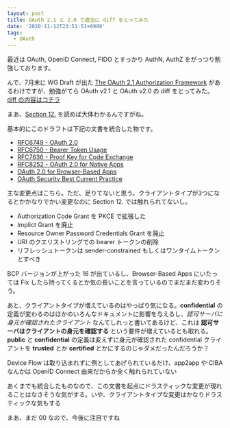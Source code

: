 ```yaml
---
layout: post
title: OAuth 2.1 と 2.0 で適当に diff をとってみた
date: '2020-11-12T23:51:51+0900'
tags:
  - OAuth
---
```


最近は OAuth, OpenID Connect, FIDO とすっかり AuthN, AuthZ をがっつり勉強しております。

んで、7月末に WG Draft が出た [The OAuth 2\.1 Authorization Framework](https://tools.ietf.org/html/draft-ietf-oauth-v2-1) があるわけですが、勉強がてら OAuth v2\.1 と OAuth v2\.0 の diff をとってみた。 [diff の内容はコチラ](https://gist.github.com/pinzolo/732c3fe3c0c1a0ae0fefc47bac40791d)

まあ、[Section 12.](https://tools.ietf.org/html/draft-ietf-oauth-v2-1-00#section-12) を読めば大体わかるんですがね。

基本的にこのドラフトは下記の文書を統合した物です。

* [RFC6749 - OAuth 2.0](https://tools.ietf.org/html/rfc6749)
* [RFC6750 - Bearer Token Usage](https://tools.ietf.org/html/rfc6750)
* [RFC7636 - Proof Key for Code Exchange ](https://tools.ietf.org/html/rfc7636)
* [RFC8252 - OAuth 2.0 for Native Apps](https://tools.ietf.org/html/rfc8252)
* [OAuth 2.0 for Browser-Based Apps](https://tools.ietf.org/html/draft-ietf-oauth-browser-based-apps-06)
* [OAuth Security Best Current Practice](https://tools.ietf.org/html/draft-ietf-oauth-security-topics-15)

主な変更点はこちら。ただ、足りてないと思う。クライアントタイプが3つになるとかかなりでかい変更なのに Section 12. では触れられてないし。

* Authorization Code Grant を PKCE で拡張した
* Implict Grant を廃止
* Resource Owner Password Credentials Grant を廃止
* URI のクエリストリングでの bearer トークンの削除
* リフレッシュトークンは sender-constrained もしくはワンタイムトークンとすべき

BCP バージョンが上がった 16 が出ているし、Browser-Based Apps にいたっては Fix したら持ってくるとか気の長いことを言っているのでまだまだ変わりそう。

あと、クライアントタイプが増えているのはやっぱり気になる。__confidential__ の定義が変わるのはほかのいろんなドキュメントに影響を与えるし、_認可サーバに身元が確認されたクライアント_ なんてしれっと書いてあるけど、これは __認可サーバはクライアントの身元を確認する__ という要件が増えているとも取れる。__public__ と __confidential__ の定義は変えずに身元が確認された confidential クライアントを __trusted__ とか __certified__ とかにするのじゃダメだったんだろうか？

Device Flow は取り込まれずに例としてあげられているだけ、app2app や CIBA なんかは OpenID Connect 由来だからか全く触れられていない

あくまでも統合したものなので、この文書を起点にドラスティックな変更が現れることはなさそうな気がする。いや、クライアントタイプな変更はかなりドラスティックな気もする

まあ、まだ 00 なので、今後に注目ですね
